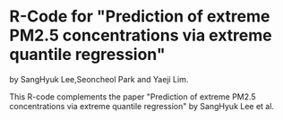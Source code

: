 # R-Code for "Prediction of extreme PM2.5 concentrations via extreme quantile regression"

by SangHyuk Lee,Seoncheol Park and Yaeji Lim.

This R-code complements the paper "Prediction of extreme PM2.5 concentrations via extreme quantile regression" by SangHyuk Lee et al.

